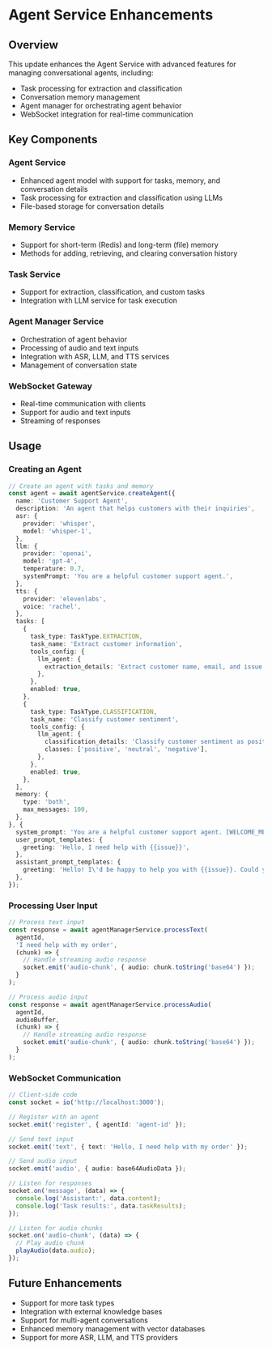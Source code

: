 # Agent Service Enhancements

## Overview

This update enhances the Agent Service with advanced features for managing conversational agents, including:

- Task processing for extraction and classification
- Conversation memory management
- Agent manager for orchestrating agent behavior
- WebSocket integration for real-time communication

## Key Components

### Agent Service

- Enhanced agent model with support for tasks, memory, and conversation details
- Task processing for extraction and classification using LLMs
- File-based storage for conversation details

### Memory Service

- Support for short-term (Redis) and long-term (file) memory
- Methods for adding, retrieving, and clearing conversation history

### Task Service

- Support for extraction, classification, and custom tasks
- Integration with LLM service for task execution

### Agent Manager Service

- Orchestration of agent behavior
- Processing of audio and text inputs
- Integration with ASR, LLM, and TTS services
- Management of conversation state

### WebSocket Gateway

- Real-time communication with clients
- Support for audio and text inputs
- Streaming of responses

## Usage

### Creating an Agent

```typescript
// Create an agent with tasks and memory
const agent = await agentService.createAgent({
  name: 'Customer Support Agent',
  description: 'An agent that helps customers with their inquiries',
  asr: {
    provider: 'whisper',
    model: 'whisper-1',
  },
  llm: {
    provider: 'openai',
    model: 'gpt-4',
    temperature: 0.7,
    systemPrompt: 'You are a helpful customer support agent.',
  },
  tts: {
    provider: 'elevenlabs',
    voice: 'rachel',
  },
  tasks: [
    {
      task_type: TaskType.EXTRACTION,
      task_name: 'Extract customer information',
      tools_config: {
        llm_agent: {
          extraction_details: 'Extract customer name, email, and issue from the conversation',
        },
      },
      enabled: true,
    },
    {
      task_type: TaskType.CLASSIFICATION,
      task_name: 'Classify customer sentiment',
      tools_config: {
        llm_agent: {
          classification_details: 'Classify customer sentiment as positive, neutral, or negative',
          classes: ['positive', 'neutral', 'negative'],
        },
      },
      enabled: true,
    },
  ],
  memory: {
    type: 'both',
    max_messages: 100,
  },
}, {
  system_prompt: 'You are a helpful customer support agent. [WELCOME_MESSAGE] Hello! How can I assist you today?',
  user_prompt_templates: {
    greeting: 'Hello, I need help with {{issue}}',
  },
  assistant_prompt_templates: {
    greeting: 'Hello! I\'d be happy to help you with {{issue}}. Could you please provide more details?',
  },
});
```

### Processing User Input

```typescript
// Process text input
const response = await agentManagerService.processText(
  agentId,
  'I need help with my order',
  (chunk) => {
    // Handle streaming audio response
    socket.emit('audio-chunk', { audio: chunk.toString('base64') });
  }
);

// Process audio input
const response = await agentManagerService.processAudio(
  agentId,
  audioBuffer,
  (chunk) => {
    // Handle streaming audio response
    socket.emit('audio-chunk', { audio: chunk.toString('base64') });
  }
);
```

### WebSocket Communication

```typescript
// Client-side code
const socket = io('http://localhost:3000');

// Register with an agent
socket.emit('register', { agentId: 'agent-id' });

// Send text input
socket.emit('text', { text: 'Hello, I need help with my order' });

// Send audio input
socket.emit('audio', { audio: base64AudioData });

// Listen for responses
socket.on('message', (data) => {
  console.log('Assistant:', data.content);
  console.log('Task results:', data.taskResults);
});

// Listen for audio chunks
socket.on('audio-chunk', (data) => {
  // Play audio chunk
  playAudio(data.audio);
});
```

## Future Enhancements

- Support for more task types
- Integration with external knowledge bases
- Support for multi-agent conversations
- Enhanced memory management with vector databases
- Support for more ASR, LLM, and TTS providers